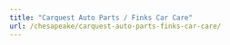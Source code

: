```yaml
---
title: "Carquest Auto Parts / Finks Car Care"
url: /chesapeake/carquest-auto-parts-finks-car-care/
---
```

